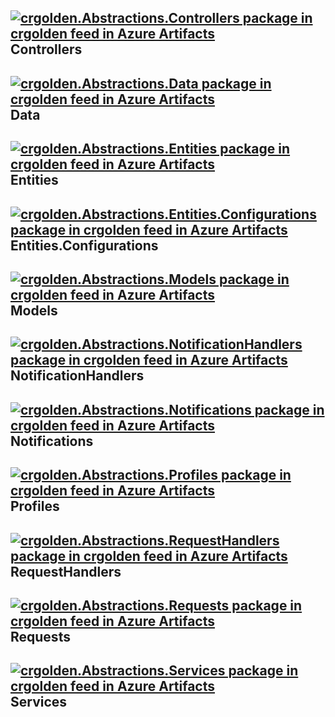 ## [![crgolden.Abstractions.Controllers package in crgolden feed in Azure Artifacts](https://feeds.dev.azure.com/crgolden/8b89f437-a73a-4c97-afe4-847235279735/_apis/public/Packaging/Feeds/fc08049d-30e7-4f2e-a1f2-da1e4aef0d5d/Packages/ef247a79-1760-47f4-8fd8-9c5a84ef64a1/Badge)](https://dev.azure.com/crgolden/crgolden/_packaging?_a=package&feed=fc08049d-30e7-4f2e-a1f2-da1e4aef0d5d&package=ef247a79-1760-47f4-8fd8-9c5a84ef64a1&preferRelease=true) Controllers
## [![crgolden.Abstractions.Data package in crgolden feed in Azure Artifacts](https://feeds.dev.azure.com/crgolden/8b89f437-a73a-4c97-afe4-847235279735/_apis/public/Packaging/Feeds/fc08049d-30e7-4f2e-a1f2-da1e4aef0d5d/Packages/8c569fa0-637f-4354-b895-7ef0e34fcdce/Badge)](https://dev.azure.com/crgolden/crgolden/_packaging?_a=package&feed=fc08049d-30e7-4f2e-a1f2-da1e4aef0d5d&package=8c569fa0-637f-4354-b895-7ef0e34fcdce&preferRelease=true) Data
## [![crgolden.Abstractions.Entities package in crgolden feed in Azure Artifacts](https://feeds.dev.azure.com/crgolden/8b89f437-a73a-4c97-afe4-847235279735/_apis/public/Packaging/Feeds/fc08049d-30e7-4f2e-a1f2-da1e4aef0d5d/Packages/f5082510-5c77-4d51-891e-1c420586cf3a/Badge)](https://dev.azure.com/crgolden/crgolden/_packaging?_a=package&feed=fc08049d-30e7-4f2e-a1f2-da1e4aef0d5d&package=f5082510-5c77-4d51-891e-1c420586cf3a&preferRelease=true) Entities
## [![crgolden.Abstractions.Entities.Configurations package in crgolden feed in Azure Artifacts](https://feeds.dev.azure.com/crgolden/8b89f437-a73a-4c97-afe4-847235279735/_apis/public/Packaging/Feeds/fc08049d-30e7-4f2e-a1f2-da1e4aef0d5d/Packages/174d89bf-be2a-44c2-b474-de9e427cc7b2/Badge)](https://dev.azure.com/crgolden/crgolden/_packaging?_a=package&feed=fc08049d-30e7-4f2e-a1f2-da1e4aef0d5d&package=174d89bf-be2a-44c2-b474-de9e427cc7b2&preferRelease=true) Entities.Configurations
## [![crgolden.Abstractions.Models package in crgolden feed in Azure Artifacts](https://feeds.dev.azure.com/crgolden/8b89f437-a73a-4c97-afe4-847235279735/_apis/public/Packaging/Feeds/fc08049d-30e7-4f2e-a1f2-da1e4aef0d5d/Packages/45388f42-2063-4e6d-b016-3af9fde17765/Badge)](https://dev.azure.com/crgolden/crgolden/_packaging?_a=package&feed=fc08049d-30e7-4f2e-a1f2-da1e4aef0d5d&package=45388f42-2063-4e6d-b016-3af9fde17765&preferRelease=true) Models
## [![crgolden.Abstractions.NotificationHandlers package in crgolden feed in Azure Artifacts](https://feeds.dev.azure.com/crgolden/8b89f437-a73a-4c97-afe4-847235279735/_apis/public/Packaging/Feeds/fc08049d-30e7-4f2e-a1f2-da1e4aef0d5d/Packages/967dcbd8-3e70-450c-b04a-c450b71aa2db/Badge)](https://dev.azure.com/crgolden/crgolden/_packaging?_a=package&feed=fc08049d-30e7-4f2e-a1f2-da1e4aef0d5d&package=967dcbd8-3e70-450c-b04a-c450b71aa2db&preferRelease=true) NotificationHandlers
## [![crgolden.Abstractions.Notifications package in crgolden feed in Azure Artifacts](https://feeds.dev.azure.com/crgolden/8b89f437-a73a-4c97-afe4-847235279735/_apis/public/Packaging/Feeds/fc08049d-30e7-4f2e-a1f2-da1e4aef0d5d/Packages/fd684baf-0271-42e1-ab99-f9a1b5d18a58/Badge)](https://dev.azure.com/crgolden/crgolden/_packaging?_a=package&feed=fc08049d-30e7-4f2e-a1f2-da1e4aef0d5d&package=fd684baf-0271-42e1-ab99-f9a1b5d18a58&preferRelease=true) Notifications
## [![crgolden.Abstractions.Profiles package in crgolden feed in Azure Artifacts](https://feeds.dev.azure.com/crgolden/8b89f437-a73a-4c97-afe4-847235279735/_apis/public/Packaging/Feeds/fc08049d-30e7-4f2e-a1f2-da1e4aef0d5d/Packages/9a3c7dae-5164-4fe8-b7d1-87bd4b80538e/Badge)](https://dev.azure.com/crgolden/crgolden/_packaging?_a=package&feed=fc08049d-30e7-4f2e-a1f2-da1e4aef0d5d&package=9a3c7dae-5164-4fe8-b7d1-87bd4b80538e&preferRelease=true) Profiles
## [![crgolden.Abstractions.RequestHandlers package in crgolden feed in Azure Artifacts](https://feeds.dev.azure.com/crgolden/8b89f437-a73a-4c97-afe4-847235279735/_apis/public/Packaging/Feeds/fc08049d-30e7-4f2e-a1f2-da1e4aef0d5d/Packages/0af97497-3778-47ce-aacc-6d3c8b3009b4/Badge)](https://dev.azure.com/crgolden/crgolden/_packaging?_a=package&feed=fc08049d-30e7-4f2e-a1f2-da1e4aef0d5d&package=0af97497-3778-47ce-aacc-6d3c8b3009b4&preferRelease=true) RequestHandlers
## [![crgolden.Abstractions.Requests package in crgolden feed in Azure Artifacts](https://feeds.dev.azure.com/crgolden/8b89f437-a73a-4c97-afe4-847235279735/_apis/public/Packaging/Feeds/fc08049d-30e7-4f2e-a1f2-da1e4aef0d5d/Packages/1e3a2772-7396-4abd-91d9-ebe2dc854156/Badge)](https://dev.azure.com/crgolden/crgolden/_packaging?_a=package&feed=fc08049d-30e7-4f2e-a1f2-da1e4aef0d5d&package=1e3a2772-7396-4abd-91d9-ebe2dc854156&preferRelease=true) Requests
## [![crgolden.Abstractions.Services package in crgolden feed in Azure Artifacts](https://feeds.dev.azure.com/crgolden/8b89f437-a73a-4c97-afe4-847235279735/_apis/public/Packaging/Feeds/fc08049d-30e7-4f2e-a1f2-da1e4aef0d5d/Packages/e51d4633-4cf3-4005-823d-8087dfa62a59/Badge)](https://dev.azure.com/crgolden/crgolden/_packaging?_a=package&feed=fc08049d-30e7-4f2e-a1f2-da1e4aef0d5d&package=e51d4633-4cf3-4005-823d-8087dfa62a59&preferRelease=true) Services